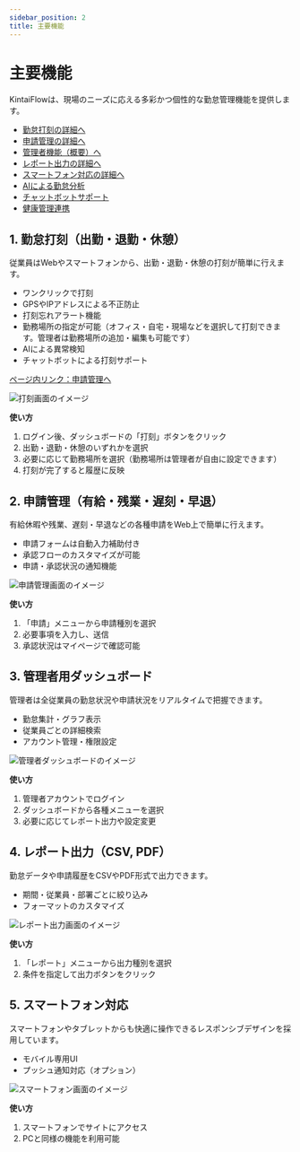 ```yaml
---
sidebar_position: 2
title: 主要機能
---
```


# 主要機能

KintaiFlowは、現場のニーズに応える多彩かつ個性的な勤怠管理機能を提供します。

- [勤怠打刻の詳細へ](feature-attendance)
- [申請管理の詳細へ](feature-application)
- [管理者機能（概要）へ](admin-overview)
- [レポート出力の詳細へ](feature-report)
- [スマートフォン対応の詳細へ](feature-mobile)
- [AIによる勤怠分析](feature-ai)
- [チャットボットサポート](feature-chatbot)
- [健康管理連携](feature-health)

## 1. 勤怠打刻（出勤・退勤・休憩）
従業員はWebやスマートフォンから、出勤・退勤・休憩の打刻が簡単に行えます。
- ワンクリックで打刻
- GPSやIPアドレスによる不正防止
- 打刻忘れアラート機能
- 勤務場所の指定が可能（オフィス・自宅・現場などを選択して打刻できます。管理者は勤務場所の追加・編集も可能です）
- AIによる異常検知
- チャットボットによる打刻サポート

[ページ内リンク：申請管理へ](#2-申請管理有給残業遅刻早退)

![打刻画面のイメージ](https://placehold.jp/400x200.png?text=%E6%89%93%E5%88%BB%E7%94%BB%E9%9D%A2)

**使い方**
1. ログイン後、ダッシュボードの「打刻」ボタンをクリック
2. 出勤・退勤・休憩のいずれかを選択
3. 必要に応じて勤務場所を選択（勤務場所は管理者が自由に設定できます）
4. 打刻が完了すると履歴に反映

## 2. 申請管理（有給・残業・遅刻・早退）
有給休暇や残業、遅刻・早退などの各種申請をWeb上で簡単に行えます。
- 申請フォームは自動入力補助付き
- 承認フローのカスタマイズが可能
- 申請・承認状況の通知機能

![申請管理画面のイメージ](https://placehold.jp/400x200.png?text=%E7%94%B3%E8%AB%8B%E7%AE%A1%E7%90%86)

**使い方**
1. 「申請」メニューから申請種別を選択
2. 必要事項を入力し、送信
3. 承認状況はマイページで確認可能

## 3. 管理者用ダッシュボード
管理者は全従業員の勤怠状況や申請状況をリアルタイムで把握できます。
- 勤怠集計・グラフ表示
- 従業員ごとの詳細検索
- アカウント管理・権限設定

![管理者ダッシュボードのイメージ](https://placehold.jp/400x200.png?text=%E7%AE%A1%E7%90%86%E8%80%85%E3%83%80%E3%83%83%E3%82%B7%E3%83%A5%E3%83%9C%E3%83%BC%E3%83%89)

**使い方**
1. 管理者アカウントでログイン
2. ダッシュボードから各種メニューを選択
3. 必要に応じてレポート出力や設定変更

## 4. レポート出力（CSV, PDF）
勤怠データや申請履歴をCSVやPDF形式で出力できます。
- 期間・従業員・部署ごとに絞り込み
- フォーマットのカスタマイズ

![レポート出力画面のイメージ](https://placehold.jp/400x200.png?text=%E3%83%AC%E3%83%9D%E3%83%BC%E3%83%88%E5%87%BA%E5%8A%9B)

**使い方**
1. 「レポート」メニューから出力種別を選択
2. 条件を指定して出力ボタンをクリック

## 5. スマートフォン対応
スマートフォンやタブレットからも快適に操作できるレスポンシブデザインを採用しています。
- モバイル専用UI
- プッシュ通知対応（オプション）

![スマートフォン画面のイメージ](https://placehold.jp/200x400.png?text=Smartphone+UI)

**使い方**
1. スマートフォンでサイトにアクセス
2. PCと同様の機能を利用可能
